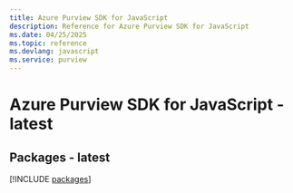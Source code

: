 ```yaml
---
title: Azure Purview SDK for JavaScript
description: Reference for Azure Purview SDK for JavaScript
ms.date: 04/25/2025
ms.topic: reference
ms.devlang: javascript
ms.service: purview
---
```

# Azure Purview SDK for JavaScript - latest
## Packages - latest
[!INCLUDE [packages](purview-index.md)]
